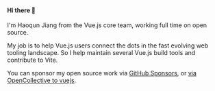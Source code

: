 #### Hi there 👋

I'm Haoqun Jiang from the Vue.js core team, working full time on open source.

My job is to help Vue.js users connect the dots in the fast evolving web tooling landscape.
So I help maintain several Vue.js build tools and contribute to Vite.

You can sponsor my open source work via [GitHub Sponsors](https://github.com/sponsors/sodatea), or [via OpenCollective to vuejs](https://opencollective.com/vuejs).
